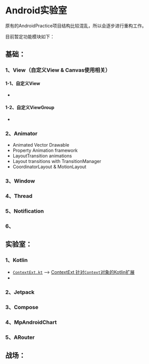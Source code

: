 # Android实验室

原有的AndroidPractice项目结构比较混乱，所以会逐步进行重构工作。

目前暂定功能模块如下：

##  基础：
### 1、View（自定义View & Canvas使用相关）
#### 1-1、自定义View
* 
#### 1-2、自定义ViewGroup
* 
### 2、Animator
* Animated Vector Drawable
* Property Animation framework
* LayoutTransition animations
* Layout transitions with TransitionManager
* CoordinatorLayout & MotionLayout
### 3、Window
### 4、Thread
### 5、Notification
### 6、
## 实验室：
### 1、Kotlin
* [`ContextExt.kt`](./app/src/main/java/org/fireking/library/kotlin/ext/ContextExt.kt) --> [ContextExt 针对`Context`对象的Kotlin扩展](./article/library/kotlin/Context扩展函数使用.md)
* 
### 2、Jetpack
### 3、Compose
### 4、MpAndroidChart
### 5、ARouter
## 战场：